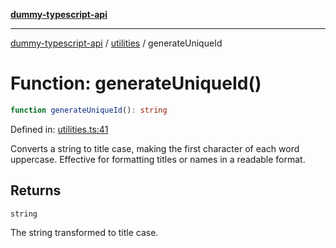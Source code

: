 [**dummy-typescript-api**](../../README.md)

***

[dummy-typescript-api](../../README.md) / [utilities](../README.md) / generateUniqueId

# Function: generateUniqueId()

```ts
function generateUniqueId(): string
```

Defined in: [utilities.ts:41](https://github.com/typedoc2md/dummy-typescript-api/blob/main/src/utilities.ts#L41)

Converts a string to title case, making the first character of each word uppercase.
Effective for formatting titles or names in a readable format.

## Returns

`string`

The string transformed to title case.
